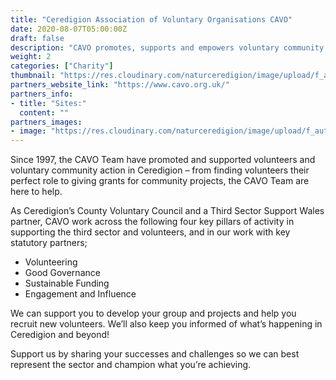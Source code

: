 ```yaml
---
title: "Ceredigion Association of Voluntary Organisations CAVO"
date: 2020-08-07T05:00:00Z
draft: false
description: "CAVO promotes, supports and empowers voluntary community action in Ceredigion."
weight: 2
categories: ["Charity"]
thumbnail: "https://res.cloudinary.com/naturceredigion/image/upload/f_auto,w_480/v1722525380/CAVO.png"
partners_website_link: "https://www.cavo.org.uk/"
partners_info:
- title: "Sites:"
  content: ""
partners_images:
- image: "https://res.cloudinary.com/naturceredigion/image/upload/f_auto,w_860/v1722525603/cavo-website.webp"
---
```


Since 1997, the CAVO Team have promoted and supported volunteers and voluntary community action in Ceredigion – from finding volunteers their perfect role to giving grants for community projects, the CAVO Team are here to help.

As Ceredigion’s County Voluntary Council and a Third Sector Support Wales partner, CAVO work across the following four key pillars of activity in supporting the third sector and volunteers, and in our work with key statutory partners;

* Volunteering
* Good Governance
* Sustainable Funding
* Engagement and Influence

We can support you to develop your group and projects and help you recruit new volunteers.  We’ll also keep you informed of what’s happening in Ceredigion and beyond!

Support us by sharing your successes and challenges so we can best represent the sector and champion what you’re achieving.
